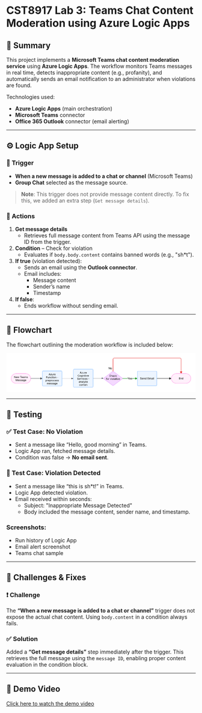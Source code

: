 <!-- 

Repo:
https://github.com/degu0055/Lab-3-Implementing-a-Teams-Chat-Content-Moderation-Service 

CHATGPT:
https://chatgpt.com/c/687829a9-0fc8-8001-b0e1-ee09db67923a

-->

# CST8917 Lab 3: Teams Chat Content Moderation using Azure Logic Apps

## 🧾 Summary

This project implements a **Microsoft Teams chat content moderation service** using **Azure Logic Apps**. The workflow monitors Teams messages in real time, detects inappropriate content (e.g., profanity), and automatically sends an email notification to an administrator when violations are found.

Technologies used:
- **Azure Logic Apps** (main orchestration)
- **Microsoft Teams** connector
- **Office 365 Outlook** connector (email alerting)

---

## ⚙️ Logic App Setup

### 🧩 Trigger
- **When a new message is added to a chat or channel** (Microsoft Teams)
- **Group Chat** selected as the message source.

> **Note**: This trigger does not provide message content directly. To fix this, we added an extra step (`Get message details`).

### 🔧 Actions
1. **Get message details**
   - Retrieves full message content from Teams API using the message ID from the trigger.
2. **Condition** – Check for violation
   - Evaluates if `body.body.content` contains banned words (e.g., "sh*t").
3. **If true** (violation detected):
   - Sends an email using the **Outlook connector**.
   - Email includes:
     - Message content
     - Sender’s name
     - Timestamp
4. **If false**:
   - Ends workflow without sending email.

---

## 🧠 Flowchart

The flowchart outlining the moderation workflow is included below:

![Moderation Flowchart](./flowchart.png)

---

## 🧪 Testing

### ✅ Test Case: No Violation
- Sent a message like “Hello, good morning” in Teams.
- Logic App ran, fetched message details.
- Condition was false → **No email sent**.

### 🚫 Test Case: Violation Detected
- Sent a message like “this is sh*t!” in Teams.
- Logic App detected violation.
- Email received within seconds:
  - Subject: "Inappropriate Message Detected"
  - Body included the message content, sender name, and timestamp.

### Screenshots:
- Run history of Logic App
- Email alert screenshot
- Teams chat sample

---

## 🧱 Challenges & Fixes

### ❗ Challenge
The **“When a new message is added to a chat or channel”** trigger does not expose the actual chat content. Using `body.content` in a condition always fails.

### ✅ Solution
Added a **“Get message details”** step immediately after the trigger. This retrieves the full message using the `message ID`, enabling proper content evaluation in the condition block.

---

## 🎥 Demo Video

[Click here to watch the demo video](https://your-demo-video-link.com)

